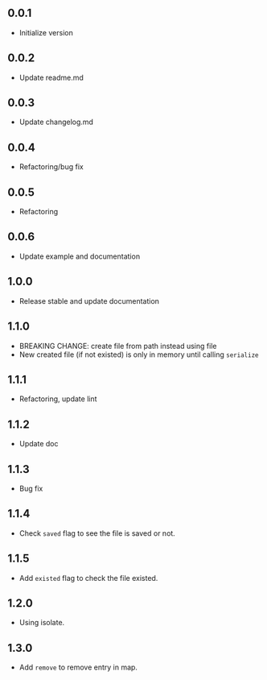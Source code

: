 ## 0.0.1

* Initialize version

## 0.0.2

* Update readme.md

## 0.0.3

* Update changelog.md

## 0.0.4

* Refactoring/bug fix

## 0.0.5

* Refactoring

## 0.0.6

* Update example and documentation

## 1.0.0

* Release stable and update documentation

## 1.1.0

* BREAKING CHANGE: create file from path instead using file
* New created file (if not existed) is only in memory until calling `serialize`

## 1.1.1
* Refactoring, update lint

## 1.1.2
* Update doc

## 1.1.3
* Bug fix

## 1.1.4
* Check `saved` flag to see the file is saved or not.

## 1.1.5
* Add `existed` flag to check the file existed.

## 1.2.0
* Using isolate.

## 1.3.0
* Add `remove` to remove entry in map.
